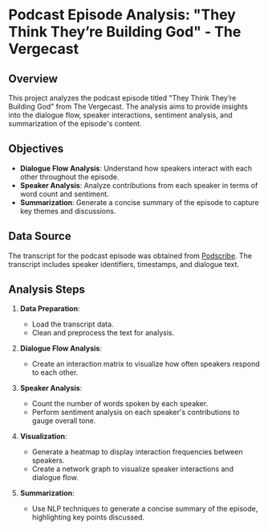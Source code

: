 # Podcast Episode Analysis: "They Think They’re Building God" - The Vergecast

## Overview

This project analyzes the podcast episode titled "They Think They’re Building God" from The Vergecast. The analysis aims to provide insights into the dialogue flow, speaker interactions, sentiment analysis, and summarization of the episode's content.

## Objectives

- **Dialogue Flow Analysis**: Understand how speakers interact with each other throughout the episode.
- **Speaker Analysis**: Analyze contributions from each speaker in terms of word count and sentiment.
- **Summarization**: Generate a concise summary of the episode to capture key themes and discussions.

## Data Source

The transcript for the podcast episode was obtained from [Podscribe](https://app.podscribe.ai/series/2516). The transcript includes speaker identifiers, timestamps, and dialogue text.


## Analysis Steps

1. **Data Preparation**:
   - Load the transcript data.
   - Clean and preprocess the text for analysis.

2. **Dialogue Flow Analysis**:
   - Create an interaction matrix to visualize how often speakers respond to each other.

3. **Speaker Analysis**:
   - Count the number of words spoken by each speaker.
   - Perform sentiment analysis on each speaker's contributions to gauge overall tone.

4. **Visualization**:
   - Generate a heatmap to display interaction frequencies between speakers.
   - Create a network graph to visualize speaker interactions and dialogue flow.

5. **Summarization**:
   - Use NLP techniques to generate a concise summary of the episode, highlighting key points discussed.
